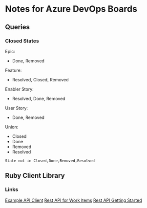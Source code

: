 # Notes for Azure DevOps Boards

## Queries

### Closed States

Epic:

- Done, Removed

Feature:
- Resolved, Closed, Removed

Enabler Story:

- Resolved, Done, Removed

User Story:

- Done, Removed

Union:

- Closed
- Done
- Removed
- Resolved

```
State not in Closed,Done,Removed,Resolved
```

## Ruby Client Library

### Links

[Example API Client](https://gitlab.com/michaelsabo/ruby_vsts/-/blob/master/lib/vsts/api_client.rb?ref_type=heads)
[Rest API for Work Items](https://learn.microsoft.com/en-gb/rest/api/azure/devops/wit/?view=azure-devops-rest-5.0)
[Rest API Getting Started](https://learn.microsoft.com/en-us/rest/api/azure/devops/?view=azure-devops-rest-7.2)
